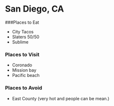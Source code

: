 # San Diego, CA

###Places to Eat
- City Tacos
- Slaters 50/50
- Sublime

### Places to Visit
- Coronado
- Mission bay
- Pacific beach

### Places to Avoid
- East County (very hot and people can be mean.)

